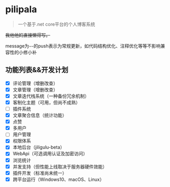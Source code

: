 # pilipala

>一个基于.net core平台的个人博客系统

~~我他他妈直接懒得写。~~

message为`~~`的push表示为常规更新，如代码结构优化、注释优化等等不影响兼容性的小修小补

## 功能列表&&开发计划

- [x] 评论管理（增删改查）
- [x] 文章管理（增删改查）
- [x] 文章迭代栈系统（一种备份冗余机制）
- [x] 客制化主题（可用，但尚不成熟）
- [ ] 插件系统
- [x] 文章聚合信息（统计功能）
- [x] 点赞
- [x] 多用户
- [ ] 用户管理
- [x] 权限体系
- [x] 本地后台（jiligulu-beta）
- [x] WebApi（可选调用认证及加密访问）
- [x] 浏览统计
- [x] 并发支持（但性能上线取决于服务器硬件效能）
- [x] 插件开发（标准尚未统一）
- [x] 跨平台运行（Windows10、macOS、Linux）
